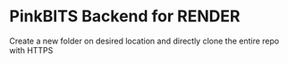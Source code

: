 # PinkBITS Backend for RENDER

Create a new folder on desired location and directly clone the entire repo with HTTPS
